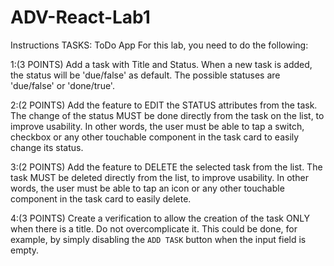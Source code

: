 # ADV-React-Lab1

Instructions
TASKS: ToDo App
For this lab, you need to do the following:

1:(3 POINTS) Add a task with Title and Status. When a new task is added, the status will be 'due/false' as default. The possible statuses are 'due/false' or 'done/true'.

2:(2 POINTS) Add the feature to EDIT the STATUS attributes from the task. The change of the status MUST be done directly from the task on the list, to improve usability. In other words, the user must be able to tap a switch, checkbox or any other touchable component in the task card to easily change its status.

3:(2 POINTS) Add the feature to DELETE the selected task from the list. The task MUST be deleted directly from the list, to improve usability. In other words, the user must be able to tap an icon or any other touchable component in the task card to easily delete.

4:(3 POINTS) Create a verification to allow the creation of the task ONLY when there is a title. Do not overcomplicate it. This could be done, for example, by simply disabling the `ADD TASK` button when the input field is empty.
